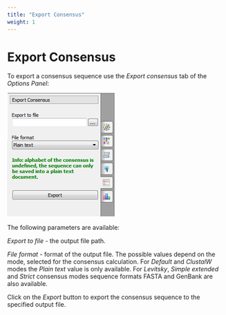 ```yaml
---
title: "Export Consensus"
weight: 1
---
```



# Export Consensus

To export a consensus sequence use the _Export consensus_ tab of the _Options Panel_:


![](/images/65929636/65929637.png)

The following parameters are available:

_Export to file_ - the output file path.

_File format_ - format of the output file. The possible values depend on the mode, selected for the consensus calculation. For _Default_ and _ClustalW_ modes the _Plain text_ value is only available. For _Levitsky_, _Simple extended_ and _Strict_ consensus modes sequence formats FASTA and GenBank are also available.

Click on the _Export_ button to export the consensus sequence to the specified output file.
